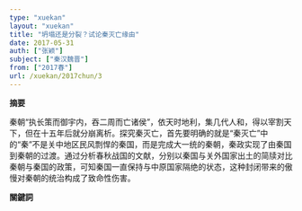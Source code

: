 ```yaml
---
type: "xuekan"
layout: "xuekan"
title: "坍塌还是分裂？试论秦灭亡缘由"
date: 2017-05-31
auth: ["张颖"]
subject: ["秦汉魏晋"]
from: ["2017春"]
url: /xuekan/2017chun/3
---
```


**摘要**

秦朝“执长策而御宇内，吞二周而亡诸侯”，依天时地利，集几代人和，得以宰割天下，但在十五年后就分崩离析。探究秦灭亡，首先要明确的就是“秦灭亡”中的“秦”不是关中地区民风剽悍的秦国，而是完成大一统的秦朝，秦政实现了由秦国到秦朝的过渡。通过分析春秋战国的文献，分别以秦国与关外国家出土的简牍对比秦朝与秦国的政策，可知秦国一直保持与中原国家隔绝的状态，这种封闭带来的傲慢对秦朝的统治构成了致命性伤害。

**關鍵詞**
